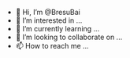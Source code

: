- 👋 Hi, I’m @BresuBai
- 👀 I’m interested in ...
- 🌱 I’m currently learning ...
- 💞️ I’m looking to collaborate on ...
- 📫 How to reach me ...

<!---
BresuBai/BresuBai is a ✨ special ✨ repository because its `README.md` (this file) appears on your GitHub profile.
You can click the Preview link to take a look at your changes.
--->
